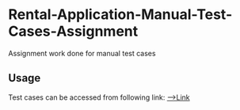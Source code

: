 # Rental-Application-Manual-Test-Cases-Assignment

Assignment work done for manual test cases

## Usage

Test cases can be accessed from following link:
[-->Link](https://docs.google.com/spreadsheets/d/1W2yeQCUYQ3-SZToWhwQrzGGgqwX02K0UEkTImu-T7_g/edit?usp=sharing)
